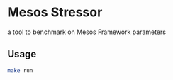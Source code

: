  Mesos Stressor
===========
a tool to benchmark on Mesos Framework parameters

Usage
------

```bash
make run
```
